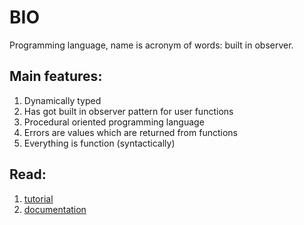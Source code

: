 # BIO
Programming language, name is acronym of words: built in observer.

## Main features:

1. Dynamically typed
2. Has got built in observer pattern for user functions
3. Procedural oriented programming language
4. Errors are values which are returned from functions
5. Everything is function (syntactically)

## Read:

1. [tutorial](http://rcebula.ovh/bio/tutorial/ "tutorial")
2. [documentation](http://rcebula.ovh/bio/doc/ "documentation")
